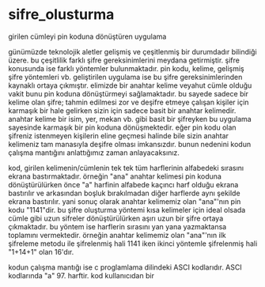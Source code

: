 # sifre_olusturma
girilen cümleyi pin koduna dönüştüren uygulama

günümüzde teknolojik aletler gelişmiş ve çeşitlenmiş bir durumdadır bilindiği üzere.
bu çeşitlilik farklı şifre gereksinimlerini meydana getirmiştir.
şifre konusunda ise farklı yöntemler bulunmaktadır.
pin kodu, kelime, gelişmiş şifre yöntemleri vb.
geliştirilen uygulama ise bu şifre gereksinimlerinden kaynaklı ortaya çıkmıştır.
elimizde bir anahtar kelime veyahut cümle olduğu vakit bunu pin koduna dönüştürmeyi sağlamaktadır.
bu sayede sadece bir kelime olan şifre; tahmin edilmesi zor ve deşifre etmeye çalışan kişiler için karmaşık bir hale gelirken sizin için sadece basit bir anahtar kelimedir.
anahtar kelime bir isim, yer, mekan vb. gibi basit bir şifreyken bu uygulama sayesinde karmaşık bir pin koduna dönüşmektedir.
eğer pin kodu olan şifreniz istenmeyen kişilerin eline geçmesi halinde bile sizin anahtar kelimeniz tam manasıyla deşifre olması imkansızdır.
bunun nedenini kodun çalışma mantığını anlattığımız zaman anlayacaksınız.

kod, girilen kelimenin/cümlenin tek tek tüm harflerinin alfabedeki sırasını ekrana bastırmaktadır.
örneğin "ana" anahtar kelimesi pin koduna dönüştürülürken önce "a" harfinin alfabede kaçıncı harf olduğu ekrana bastırılır ve arkasından boşluk bırakılmadan diğer harflerde aynı şekilde ekrana bastırılır.
yani sonuç olarak anahtar kelimemiz olan "ana"'nın pin kodu "1141"dir. 
bu şifre oluşturma yöntemi kısa kelimeler için ideal olsada cümle gibi uzun sifreler dönüştürülürken aşırı uzun bir şifre ortaya çıkmaktadır.
bu yöntem ise harflerin sırasını yan yana yazmaktansa toplamını vermektedir.
örneğin anahtar kelimemiz olan "ana"'nın ilk şifreleme metodu ile şifrelenmiş hali 1141 iken ikinci yöntemle şifrelenmiş hali "1+14+1" olan 16'dır.



kodun çalışma mantığı ise c proglamlama dilindeki ASCI kodlarıdır.
ASCI kodlarında "a" 97. harftir.
kod kullanıcıdan bir 

